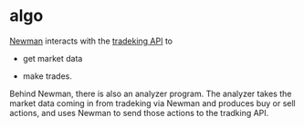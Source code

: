 # algo

[Newman](https://www.npmjs.com/package/newman) interacts with the [tradeking API](https://developers.tradeking.com/) to

  - get market data

  - make trades.
  
Behind Newman, there is also an analyzer program. The analyzer takes the market data coming in from tradeking via Newman and produces buy or sell actions, and uses Newman to send those actions to the tradking API.
